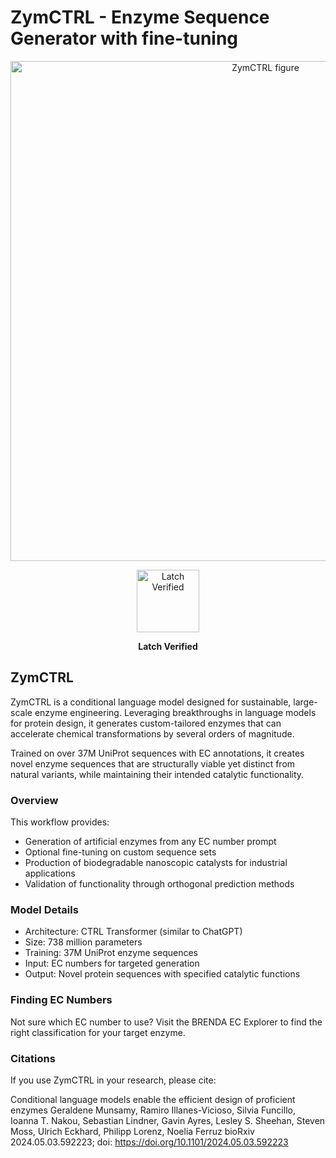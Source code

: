 # ZymCTRL - Enzyme Sequence Generator with fine-tuning

<p align="center">
    <img src=https://neurips.cc/media/PosterPDFs/NeurIPS%202022/59047.png?t=1669864213.082831" alt="ZymCTRL figure" width="800px"/>
</p>

<html>
<p align="center">
<img src="https://user-images.githubusercontent.com/31255434/182289305-4cc620e3-86ae-480f-9b61-6ca83283caa5.jpg" alt="Latch Verified" width="100">
</p>

<p align="center">
<strong>
Latch Verified
</strong>
</p>

## ZymCTRL

ZymCTRL is a conditional language model designed for sustainable, large-scale enzyme engineering. Leveraging breakthroughs in language models for protein design, it generates custom-tailored enzymes that can accelerate chemical transformations by several orders of magnitude.

Trained on over 37M UniProt sequences with EC annotations, it creates novel enzyme sequences that are structurally viable yet distinct from natural variants, while maintaining their intended catalytic functionality.

### Overview

This workflow provides:
- Generation of artificial enzymes from any EC number prompt
- Optional fine-tuning on custom sequence sets
- Production of biodegradable nanoscopic catalysts for industrial applications
- Validation of functionality through orthogonal prediction methods

### Model Details

- Architecture: CTRL Transformer (similar to ChatGPT)
- Size: 738 million parameters
- Training: 37M UniProt enzyme sequences
- Input: EC numbers for targeted generation
- Output: Novel protein sequences with specified catalytic functions

### Finding EC Numbers

Not sure which EC number to use? Visit the BRENDA EC Explorer to find the right classification for your target enzyme.

### Citations

If you use ZymCTRL in your research, please cite:

Conditional language models enable the efficient design of proficient enzymes
Geraldene Munsamy, Ramiro Illanes-Vicioso, Silvia Funcillo, Ioanna T. Nakou, Sebastian Lindner, Gavin Ayres, Lesley S. Sheehan, Steven Moss, Ulrich Eckhard, Philipp Lorenz, Noelia Ferruz
bioRxiv 2024.05.03.592223; doi: https://doi.org/10.1101/2024.05.03.592223
